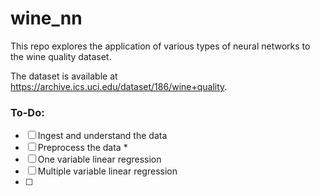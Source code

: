 # wine_nn

This repo explores the application of various types of neural networks to the wine quality dataset.

The dataset is available at https://archive.ics.uci.edu/dataset/186/wine+quality.


### To-Do:

- [ ] Ingest and understand the data
- [ ] Preprocess the data
    * 
- [ ] One variable linear regression
- [ ] Multiple variable linear regression
- [ ] 